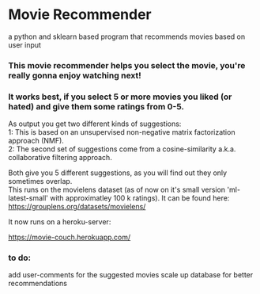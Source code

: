 # Movie Recommender
a python and sklearn based program that recommends movies based on user input

### This movie recommender helps you select the movie, you're really gonna enjoy watching next!
### It works best, if you select 5 or more movies you liked (or hated) and give them some ratings from 0-5.

As output you get two different kinds of suggestions: \
  1: This is based on an unsupervised non-negative matrix factorization approach (NMF). \
  2: The second set of suggestions come from a cosine-similarity a.k.a. collaborative filtering approach.

Both give you 5 different suggestions, as you will find out they only sometimes overlap.
\
This runs on the movielens dataset (as of now on it's small version 'ml-latest-small' with approximatley 100 k ratings). It can be found here:
https://grouplens.org/datasets/movielens/


It now runs on a heroku-server:

https://movie-couch.herokuapp.com/

### to do:
add user-comments for the suggested movies
scale up database for better recommendations
